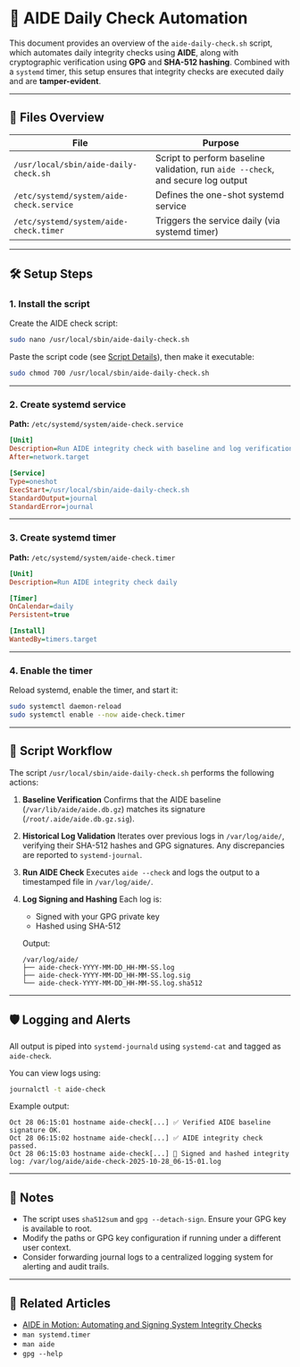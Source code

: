 # 📄 AIDE Daily Check Automation

This document provides an overview of the `aide-daily-check.sh` script, which automates daily integrity checks using **AIDE**, along with cryptographic verification using **GPG** and **SHA-512 hashing**. Combined with a `systemd` timer, this setup ensures that integrity checks are executed daily and are **tamper-evident**.

---

## 🔧 Files Overview

| File                                     | Purpose                                                                          |
| ---------------------------------------- | -------------------------------------------------------------------------------- |
| `/usr/local/sbin/aide-daily-check.sh`    | Script to perform baseline validation, run `aide --check`, and secure log output |
| `/etc/systemd/system/aide-check.service` | Defines the one-shot systemd service                                             |
| `/etc/systemd/system/aide-check.timer`   | Triggers the service daily (via systemd timer)                                   |

---

## 🛠️ Setup Steps

### 1. Install the script

Create the AIDE check script:

```bash
sudo nano /usr/local/sbin/aide-daily-check.sh
```

Paste the script code (see [Script Details](#script-details)), then make it executable:

```bash
sudo chmod 700 /usr/local/sbin/aide-daily-check.sh
```

---

### 2. Create systemd service

**Path:** `/etc/systemd/system/aide-check.service`

```ini
[Unit]
Description=Run AIDE integrity check with baseline and log verification
After=network.target

[Service]
Type=oneshot
ExecStart=/usr/local/sbin/aide-daily-check.sh
StandardOutput=journal
StandardError=journal
```

---

### 3. Create systemd timer

**Path:** `/etc/systemd/system/aide-check.timer`

```ini
[Unit]
Description=Run AIDE integrity check daily

[Timer]
OnCalendar=daily
Persistent=true

[Install]
WantedBy=timers.target
```

---

### 4. Enable the timer

Reload systemd, enable the timer, and start it:

```bash
sudo systemctl daemon-reload
sudo systemctl enable --now aide-check.timer
```

---

## 🧪 Script Workflow

The script `/usr/local/sbin/aide-daily-check.sh` performs the following actions:

1. **Baseline Verification**
   Confirms that the AIDE baseline (`/var/lib/aide/aide.db.gz`) matches its signature (`/root/.aide/aide.db.gz.sig`).

2. **Historical Log Validation**
   Iterates over previous logs in `/var/log/aide/`, verifying their SHA-512 hashes and GPG signatures. Any discrepancies are reported to `systemd-journal`.

3. **Run AIDE Check**
   Executes `aide --check` and logs the output to a timestamped file in `/var/log/aide/`.

4. **Log Signing and Hashing**
   Each log is:

   * Signed with your GPG private key
   * Hashed using SHA-512

   Output:

   ```
   /var/log/aide/
   ├── aide-check-YYYY-MM-DD_HH-MM-SS.log
   ├── aide-check-YYYY-MM-DD_HH-MM-SS.log.sig
   └── aide-check-YYYY-MM-DD_HH-MM-SS.log.sha512
   ```

---

## 🛡️ Logging and Alerts

All output is piped into `systemd-journald` using `systemd-cat` and tagged as `aide-check`.

You can view logs using:

```bash
journalctl -t aide-check
```

Example output:

```
Oct 28 06:15:01 hostname aide-check[...] ✅ Verified AIDE baseline signature OK.
Oct 28 06:15:02 hostname aide-check[...] ✅ AIDE integrity check passed.
Oct 28 06:15:03 hostname aide-check[...] 🧾 Signed and hashed integrity log: /var/log/aide/aide-check-2025-10-28_06-15-01.log
```

---

## 📝 Notes

* The script uses `sha512sum` and `gpg --detach-sign`. Ensure your GPG key is available to root.
* Modify the paths or GPG key configuration if running under a different user context.
* Consider forwarding journal logs to a centralized logging system for alerting and audit trails.

---

## 🧩 Related Articles

* [AIDE in Motion: Automating and Signing System Integrity Checks](https://github.com/richard-sebos/articles/blob/main/Aide/AID-002/2025-11-xx-AIDE-Signing.md)
* `man systemd.timer`
* `man aide`
* `gpg --help`


